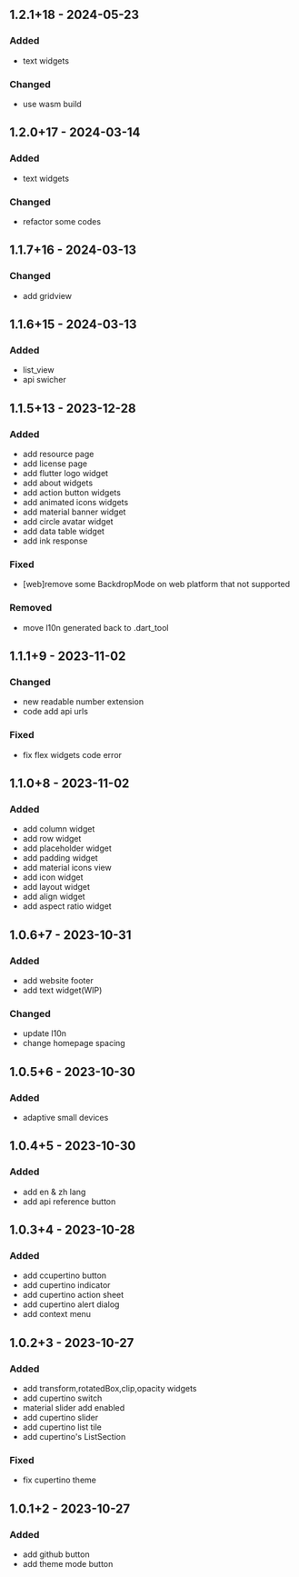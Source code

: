 ## 1.2.1+18 - 2024-05-23
### Added
- text widgets

### Changed
- use wasm build

## 1.2.0+17 - 2024-03-14
### Added
- text widgets

### Changed
- refactor some codes

## 1.1.7+16 - 2024-03-13
### Changed
- add gridview

## 1.1.6+15 - 2024-03-13
### Added
- list\_view
- api swicher

## 1.1.5+13 - 2023-12-28
### Added
- add resource page
- add license page
- add flutter logo widget
- add about widgets
- add action button widgets
- add animated icons widgets
- add material banner widget
- add circle avatar widget
- add data table widget
- add ink response

### Fixed
- \[web\]remove some BackdropMode on web platform that not supported

### Removed
- move l10n generated back to .dart\_tool

## 1.1.1+9 - 2023-11-02
### Changed
- new readable number extension
- code add api urls

### Fixed
- fix flex widgets code error

## 1.1.0+8 - 2023-11-02
### Added
- add column widget
- add row widget
- add placeholder widget
- add padding widget
- add material icons view
- add icon widget
- add layout widget
- add align widget
- add aspect ratio widget

## 1.0.6+7 - 2023-10-31
### Added
- add website footer
- add text widget(WIP)

### Changed
- update l10n
- change homepage spacing

## 1.0.5+6 - 2023-10-30
### Added
- adaptive small devices

## 1.0.4+5 - 2023-10-30
### Added
- add en & zh lang
- add api reference button

## 1.0.3+4 - 2023-10-28
### Added
- add ccupertino button
- add cupertino indicator
- add cupertino action sheet
- add cupertino alert dialog
- add context menu

## 1.0.2+3 - 2023-10-27
### Added
- add transform,rotatedBox,clip,opacity widgets
- add cupertino switch
- material slider add enabled
- add cupertino slider
- add cupertino list tile
- add cupertino's ListSection

### Fixed
- fix cupertino theme

## 1.0.1+2 - 2023-10-27
### Added
- add github button
- add theme mode button
